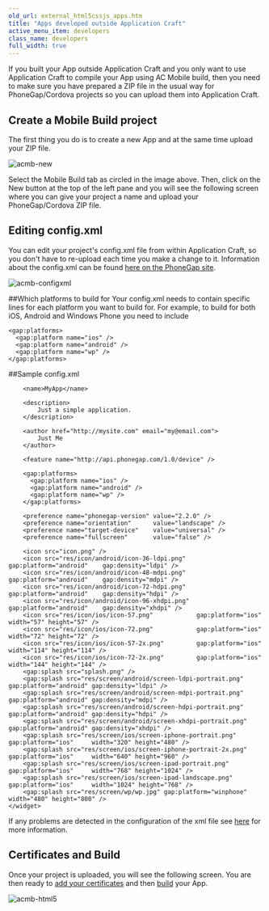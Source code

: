 ```yaml
---
old_url: external_html5cssjs_apps.htm
title: "Apps developed outside Application Craft"
active_menu_item: developers
class_name: developers
full_width: true
---
```



If you built your App outside Application Craft and you only want to use Application Craft to compile your App using AC Mobile build, then you need to make sure you have prepared a ZIP file in the usual way for PhoneGap/Cordova projects so you can upload them into Application Craft.

## Create a Mobile Build project

The first thing you do is to create a new App and at the same time upload your ZIP file.

![acmb-new](/img/docs/acmb-new.png)

Select the Mobile Build tab as circled in the image above. Then, click on the New button at the top of the left pane and you will see the following screen where you can give your project a name and upload your PhoneGap/Cordova ZIP file.

## Editing config.xml

You can edit your project's config.xml file from within Application Craft, so you don't have to re-upload each time you make a change to it. Information about the config.xml can be found [here on the PhoneGap site](https://build.phonegap.com/docs/config-xml).

![acmb-configxml](/img/docs/acmb-configxml.png)

##Which platforms to build for
Your config.xml needs to contain specific lines for each platform you want to build for. For example, to build for both iOS, Android and Windows Phone you need to include

    <gap:platforms>
      <gap:platform name="ios" />
      <gap:platform name="android" /> 
      <gap:platform name="wp" />
    </gap:platforms> 
    
##Sample config.xml
	<?xml version="1.0" encoding="UTF-8"?>
		<widget xmlns     = "http://www.w3.org/ns/widgets"
        xmlns:gap = "http://phonegap.com/ns/1.0"
        id        = "com.application.myapp"
        version   = "2.2.0"
    	versionCode = "1">
        	
    	<name>MyApp</name>

        <description>
            Just a simple application.
        </description>
    
        <author href="http://mysite.com" email="my@email.com">
            Just Me
        </author>
        
        <feature name="http://api.phonegap.com/1.0/device" />
        
        <gap:platforms>
          <gap:platform name="ios" />
          <gap:platform name="android" />
          <gap:platform name="wp" />
        </gap:platforms>
    
        <preference name="phonegap-version" value="2.2.0" />
        <preference name="orientation"      value="landscape" />
        <preference name="target-device"    value="universal" />
        <preference name="fullscreen"       value="false" />
    
        <icon src="icon.png" />
        <icon src="res/icon/android/icon-36-ldpi.png"   gap:platform="android"    gap:density="ldpi" />
        <icon src="res/icon/android/icon-48-mdpi.png"   gap:platform="android"    gap:density="mdpi" />
        <icon src="res/icon/android/icon-72-hdpi.png"   gap:platform="android"    gap:density="hdpi" />
        <icon src="res/icon/android/icon-96-xhdpi.png"  gap:platform="android"    gap:density="xhdpi" />
        <icon src="res/icon/ios/icon-57.png"            gap:platform="ios"        width="57" height="57" />
        <icon src="res/icon/ios/icon-72.png"            gap:platform="ios"        width="72" height="72" />
        <icon src="res/icon/ios/icon-57-2x.png"         gap:platform="ios"        width="114" height="114" />
        <icon src="res/icon/ios/icon-72-2x.png"         gap:platform="ios"        width="144" height="144" />
        <gap:splash src="splash.png" />
        <gap:splash src="res/screen/android/screen-ldpi-portrait.png"  gap:platform="android" gap:density="ldpi" />
        <gap:splash src="res/screen/android/screen-mdpi-portrait.png"  gap:platform="android" gap:density="mdpi" />
        <gap:splash src="res/screen/android/screen-hdpi-portrait.png"  gap:platform="android" gap:density="hdpi" />
        <gap:splash src="res/screen/android/screen-xhdpi-portrait.png" gap:platform="android" gap:density="xhdpi" />
        <gap:splash src="res/screen/ios/screen-iphone-portrait.png"    gap:platform="ios"     width="320" height="480" />
        <gap:splash src="res/screen/ios/screen-iphone-portrait-2x.png" gap:platform="ios"     width="640" height="960" />
        <gap:splash src="res/screen/ios/screen-ipad-portrait.png"      gap:platform="ios"     width="768" height="1024" />
        <gap:splash src="res/screen/ios/screen-ipad-landscape.png"     gap:platform="ios"     width="1024" height="768" />
        <gap:splash src="res/screen/wp/wp.jpg" gap:platform="winphone" width="480" height="800" />
	</widget>
   
If any problems are detected in the configuration of the xml file see [here](/developers/documentation/ac-mobile-build-phonegap/ac-mobile-build/build-error-messages/) for more information.   

	

## Certificates and Build

Once your project is uploaded, you will see the following screen. You are then ready to [add your certificates](/developers/documentation/ac-mobile-build-phonegap/certificates/) and then [build](/developers/documentation/ac-mobile-build-phonegap/ac-mobile-build/automatic-building) your App.

![acmb-html5](/img/docs/acmb-html5.png)

